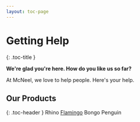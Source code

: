 ```yaml
---
layout: toc-page
---
```



# Getting Help
{: .toc-title }

**We're glad you're here. How do you like us so far?**

At McNeel, we love to help people. Here's your help.


## Our Products
{: .toc-header }
Rhino
[Flamingo](en/flamingo/5/help)
Bongo
Penguin
